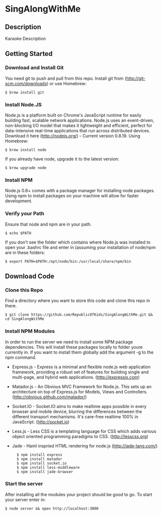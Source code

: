 SingAlongWithMe
========

Description
-----------
Karaoke Description


Getting Started
---------------

### Download and Install Git ###
You need git to push and pull from this repo. Install git from (http://git-scm.com/downloads) or use Homebrew:
    
    $ brew install git

### Install Node.JS ###
Node.js is a platform built on Chrome's JavaScript runtime for easily building fast, scalable network applications. Node.js uses an event-driven, non-blocking I/O model that makes it lightweight and efficient, perfect for data-intensive real-time applications that run across distributed devices. Download it here (http://nodejs.org/) - Current version 0.8.19. Using Homebrew: 

    $ brew install node

If you already have node, upgrade it to the latest version:
    
    $ brew upgrade node
  
### Install NPM ###
Node.js 0.8+ comes with a package manager for installing node packages. Using npm to install packages on your machine will allow for faster development.

### Verify your Path ###
Ensure that node and npm are in your path. 

    $ echo $PATH

If you don't see the folder which contains where Node.js was installed to open your .bashrc file and enter in (assuming your installation of node/npm are in these folders: 
    
    $ export PATH=$PATH:/opt/node/bin:/usr/local/share/npm/bin
    
Download Code
-------------
    
### Clone this Repo ###
Find a directory where you want to store this code and clone this repo in there.

    $ git clone https://github.com/RepublicOfKids/SingAlongWithMe.git && cd SingAlongWithMe

### Install NPM Modules ###
In order to run the server we need to install some NPM package dependencies. This will install these packages locally to folder youre currently in. If you want to install them globally add the argument -g to the npm command.

- Express.js - Express is a minimal and flexible node.js web application framework, providing a robust set of features for building single and multi-page, and hybrid web applications. (http://expressjs.com)
- Matador.js - An Obvious MVC Framework for Node.js. This sets up an architecture on top of Express.js for Models, Views and Controllers. (http://obvious.github.com/matador/)
- Socket.IO - Socket.IO aims to make realtime apps possible in every browser and mobile device, blurring the differences between the different transport mechanisms. It's care-free realtime 100% in JavaScript. (http://socket.io)
- Less.js - Less CSS is a templating language for CSS which adds various object oriented programming paradigms to CSS. (http://lesscss.org)
- Jade - Haml inspried HTML rendering for node.js (http://jade-lang.com/)

        $ npm install express
        $ npm install matador
        $ npm install socket.io        
        $ npm install less-middleware
        $ npm install jade-browser

### Start the server ###
After installing all the modules your project should be good to go. To start your server enter in:

    $ node server && open http://localhost:3000

